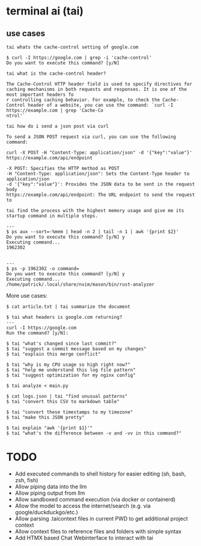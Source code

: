 
# terminal ai (tai)

## use cases

```
tai whats the cache-control setting of google.com

$ curl -I https://google.com | grep -i 'cache-control'
Do you want to execute this command? [y/N] 
```

```
tai what is the cache-control header?

The Cache-Control HTTP header field is used to specify directives for caching mechanisms in both requests and responses. It is one of the most important headers fo
r controlling caching behavior. For example, to check the Cache-Control header of a website, you can use the command: `curl -I https://example.com | grep 'Cache-Co
ntrol'`
```

```
tai how do i send a json post via curl

To send a JSON POST request via curl, you can use the following command:

curl -X POST -H "Content-Type: application/json" -d '{"key":"value"}' https://example.com/api/endpoint

-X POST: Specifies the HTTP method as POST
-H "Content-Type: application/json": Sets the Content-Type header to application/json
-d '{"key":"value"}': Provides the JSON data to be sent in the request body
https://example.com/api/endpoint: The URL endpoint to send the request to
```

```
tai find the process with the highest memory usage and give me its startup command in multiple steps.
                                                                                                                                   
---
$ ps aux --sort=-%mem | head -n 2 | tail -n 1 | awk '{print $2}'
Do you want to execute this command? [y/N] y
Executing command...
1962302

                                                                                                                                   
---
$ ps -p 1962302 -o command=
Do you want to execute this command? [y/N] y
Executing command...
/home/patrick/.local/share/nvim/mason/bin/rust-analyzer

```



More use cases:


```
$ cat article.txt | tai summarize the document
```

```
$ tai what headers is google.com returning?
---
curl -I https://google.com
Run the command? [y/N]:
```

```
$ tai "what's changed since last commit?"
$ tai "suggest a commit message based on my changes"
$ tai "explain this merge conflict"
```

```
$ tai "why is my CPU usage so high right now?"
$ tai "help me understand this log file pattern"
$ tai "suggest optimization for my nginx config"
```

```
$ tai analyze < main.py
```

```
$ cat logs.json | tai "find unusual patterns"
$ tai "convert this CSV to markdown table"
```

```
$ tai "convert these timestamps to my timezone"
$ tai "make this JSON pretty"
```

```
$ tai explain "awk '{print $1}'"
$ tai "what's the difference between -v and -vv in this command?"
```

# TODO

- Add executed commands to shell history for easier editing (sh, bash, zsh, fish)
- Allow piping data into the llm
- Allow piping output from llm
- Allow sandboxed command execution (via docker or containerd)
- Allow the model to access the internet/search (e.g. via google/duckduckgo/etc.)
- Allow parsing .taicontext files in current PWD to get additional project context
- Allow context files to reference files and folders with simple syntax
- Add HTMX based Chat Webinterface to interact with tai
